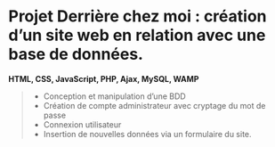 ﻿# Projet Derrière chez moi :  création d’un site web en relation avec une base de données.
 **HTML, CSS, JavaScript, PHP, Ajax, MySQL, WAMP**
 
> - Conception et manipulation d’une BDD 
> - Création de compte administrateur avec cryptage du mot de passe  
> - Connexion utilisateur 
> - Insertion de nouvelles données via un formulaire du site.  


